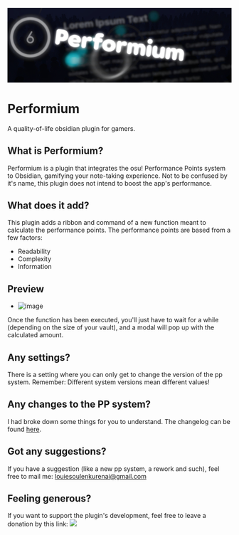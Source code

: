 ![](https://raw.githubusercontent.com/LouieNotHere/performium/refs/heads/main/img/Untitled368_20250406105215.jpg)
# Performium
A quality-of-life obsidian plugin for gamers.

## What is Performium?
Performium is a plugin that integrates the osu! Performance Points system to Obsidian, gamifying your note-taking experience. Not to be confused by it's name, this plugin does not intend to boost the app's performance.

## What does it add?
This plugin adds a ribbon and command of a new function meant to calculate the performance points. The performance points are based from a few factors:
- Readability
- Complexity
- Information

## Preview
- ![image](https://github.com/user-attachments/assets/149e6167-c5e0-4c99-b050-4540dbeee7e0)


Once the function has been executed, you'll just have to wait for a while (depending on the size of your vault), and a modal will pop up with the calculated amount.

## Any settings?
There is a setting where you can only get to change the version of the pp system. Remember: Different system versions mean different values!

## Any changes to the PP system?
I had broke down some things for you to understand. The changelog can be found [here](https://ruikurenaii.github.io/performium-pp-changelog).

## Got any suggestions?
If you have a suggestion (like a new pp system, a rework and such), feel free to mail me: louiesoulenkurenai@gmail.com

## Feeling generous?
If you want to support the plugin's development, feel free to leave a donation by this link:
[![](https://storage.ko-fi.com/cdn/kofi6.png?v=6)](https://ko-fi.com/ruikurenaii)
